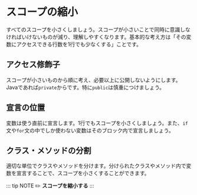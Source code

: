 # スコープの縮小
すべてのスコープを小さくしましょう。スコープが小さいことで同時に意識しなければいけないものが減り、理解しやすくなります。基本的な考え方は「その変数にアクセスできる行数を1行でも少なくする」ことです。

## アクセス修飾子
スコープが小さいものから順に考え、必要以上に公開しないようにします。Javaであれば`private`からです。特に`public`は慎重につけましょう。

## 宣言の位置
変数は使う直前に宣言します。1行でもスコープを小さくしましょう。また、`if`文や`for`文の中でしか使わない変数はそのブロック内で宣言しましょう。

## クラス・メソッドの分割
適切な単位でクラスやメソッドを分けます。分けられたクラスやメソッド内で変数を宣言することで、スコープを小さくすることができます。

::: tip NOTE
:pencil2: **スコープを縮小する**
:::
